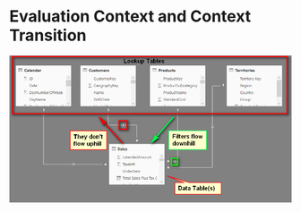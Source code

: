# Evaluation Context and Context Transition

![Relationships](.gitbook/assets/image%20%2850%29.png)



